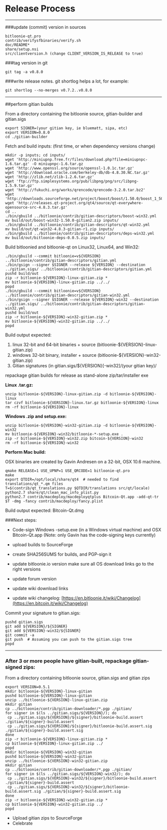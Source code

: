 Release Process
====================

* * *

###update (commit) version in sources


	bitloonie-qt.pro
	contrib/verifysfbinaries/verify.sh
	doc/README*
	share/setup.nsi
	src/clientversion.h (change CLIENT_VERSION_IS_RELEASE to true)

###tag version in git

	git tag -a v0.8.0

###write release notes. git shortlog helps a lot, for example:

	git shortlog --no-merges v0.7.2..v0.8.0

* * *

##perform gitian builds

 From a directory containing the bitloonie source, gitian-builder and gitian.sigs
  
	export SIGNER=(your gitian key, ie bluematt, sipa, etc)
	export VERSION=0.8.0
	cd ./gitian-builder

 Fetch and build inputs: (first time, or when dependency versions change)

	mkdir -p inputs; cd inputs/
	wget 'http://miniupnp.free.fr/files/download.php?file=miniupnpc-1.6.tar.gz' -O miniupnpc-1.6.tar.gz
	wget 'http://www.openssl.org/source/openssl-1.0.1c.tar.gz'
	wget 'http://download.oracle.com/berkeley-db/db-4.8.30.NC.tar.gz'
	wget 'http://zlib.net/zlib-1.2.6.tar.gz'
	wget 'ftp://ftp.simplesystems.org/pub/libpng/png/src/libpng-1.5.9.tar.gz'
	wget 'http://fukuchi.org/works/qrencode/qrencode-3.2.0.tar.bz2'
	wget 'http://downloads.sourceforge.net/project/boost/boost/1.50.0/boost_1_50_0.tar.bz2'
	wget 'http://releases.qt-project.org/qt4/source/qt-everywhere-opensource-src-4.8.3.tar.gz'
	cd ..
	./bin/gbuild ../bitloonie/contrib/gitian-descriptors/boost-win32.yml
	mv build/out/boost-win32-1.50.0-gitian2.zip inputs/
	./bin/gbuild ../bitloonie/contrib/gitian-descriptors/qt-win32.yml
	mv build/out/qt-win32-4.8.3-gitian-r1.zip inputs/
	./bin/gbuild ../bitloonie/contrib/gitian-descriptors/deps-win32.yml
	mv build/out/bitloonie-deps-0.0.5.zip inputs/

 Build bitloonied and bitloonie-qt on Linux32, Linux64, and Win32:
  
	./bin/gbuild --commit bitloonie=v${VERSION} ../bitloonie/contrib/gitian-descriptors/gitian.yml
	./bin/gsign --signer $SIGNER --release ${VERSION} --destination ../gitian.sigs/ ../bitloonie/contrib/gitian-descriptors/gitian.yml
	pushd build/out
	zip -r bitloonie-${VERSION}-linux-gitian.zip *
	mv bitloonie-${VERSION}-linux-gitian.zip ../../
	popd
	./bin/gbuild --commit bitloonie=v${VERSION} ../bitloonie/contrib/gitian-descriptors/gitian-win32.yml
	./bin/gsign --signer $SIGNER --release ${VERSION}-win32 --destination ../gitian.sigs/ ../bitloonie/contrib/gitian-descriptors/gitian-win32.yml
	pushd build/out
	zip -r bitloonie-${VERSION}-win32-gitian.zip *
	mv bitloonie-${VERSION}-win32-gitian.zip ../../
	popd

  Build output expected:

  1. linux 32-bit and 64-bit binaries + source (bitloonie-${VERSION}-linux-gitian.zip)
  2. windows 32-bit binary, installer + source (bitloonie-${VERSION}-win32-gitian.zip)
  3. Gitian signatures (in gitian.sigs/${VERSION}[-win32]/(your gitian key)/

repackage gitian builds for release as stand-alone zip/tar/installer exe

**Linux .tar.gz:**

	unzip bitloonie-${VERSION}-linux-gitian.zip -d bitloonie-${VERSION}-linux
	tar czvf bitloonie-${VERSION}-linux.tar.gz bitloonie-${VERSION}-linux
	rm -rf bitloonie-${VERSION}-linux

**Windows .zip and setup.exe:**

	unzip bitloonie-${VERSION}-win32-gitian.zip -d bitloonie-${VERSION}-win32
	mv bitloonie-${VERSION}-win32/bitloonie-*-setup.exe .
	zip -r bitloonie-${VERSION}-win32.zip bitcoin-${VERSION}-win32
	rm -rf bitloonie-${VERSION}-win32

**Perform Mac build:**

  OSX binaries are created by Gavin Andresen on a 32-bit, OSX 10.6 machine.

	qmake RELEASE=1 USE_UPNP=1 USE_QRCODE=1 bitloonie-qt.pro
	make
	export QTDIR=/opt/local/share/qt4  # needed to find translations/qt_*.qm files
	T=$(contrib/qt_translations.py $QTDIR/translations src/qt/locale)
	python2.7 share/qt/clean_mac_info_plist.py
	python2.7 contrib/macdeploy/macdeployqtplus Bitcoin-Qt.app -add-qt-tr $T -dmg -fancy contrib/macdeploy/fancy.plist

 Build output expected: Bitcoin-Qt.dmg

###Next steps:

* Code-sign Windows -setup.exe (in a Windows virtual machine) and
  OSX Bitcoin-Qt.app (Note: only Gavin has the code-signing keys currently)

* upload builds to SourceForge

* create SHA256SUMS for builds, and PGP-sign it

* update bitloonie.io version
  make sure all OS download links go to the right versions

* update forum version

* update wiki download links

* update wiki changelog: [https://en.bitloonie.it/wiki/Changelog](https://en.bitcoin.it/wiki/Changelog)

Commit your signature to gitian.sigs:

	pushd gitian.sigs
	git add ${VERSION}/${SIGNER}
	git add ${VERSION}-win32/${SIGNER}
	git commit -a
	git push  # Assuming you can push to the gitian.sigs tree
	popd

-------------------------------------------------------------------------

### After 3 or more people have gitian-built, repackage gitian-signed zips:

From a directory containing bitloonie source, gitian.sigs and gitian zips

	export VERSION=0.5.1
	mkdir bitloonie-${VERSION}-linux-gitian
	pushd bitloonie-${VERSION}-linux-gitian
	unzip ../bitloonie-${VERSION}-linux-gitian.zip
	mkdir gitian
	cp ../bitloonie/contrib/gitian-downloader/*.pgp ./gitian/
	for signer in $(ls ../gitian.sigs/${VERSION}/); do
	 cp ../gitian.sigs/${VERSION}/${signer}/bitloonie-build.assert ./gitian/${signer}-build.assert
	 cp ../gitian.sigs/${VERSION}/${signer}/bitloonie-build.assert.sig ./gitian/${signer}-build.assert.sig
	done
	zip -r bitloonie-${VERSION}-linux-gitian.zip *
	cp bitloonie-${VERSION}-linux-gitian.zip ../
	popd
	mkdir bitloonie-${VERSION}-win32-gitian
	pushd bitloonie-${VERSION}-win32-gitian
	unzip ../bitloonie-${VERSION}-win32-gitian.zip
	mkdir gitian
	cp ../bitloonie/contrib/gitian-downloader/*.pgp ./gitian/
	for signer in $(ls ../gitian.sigs/${VERSION}-win32/); do
	 cp ../gitian.sigs/${VERSION}-win32/${signer}/bitloonie-build.assert ./gitian/${signer}-build.assert
	 cp ../gitian.sigs/${VERSION}-win32/${signer}/bitloonie-build.assert.sig ./gitian/${signer}-build.assert.sig
	done
	zip -r bitloonie-${VERSION}-win32-gitian.zip *
	cp bitloonie-${VERSION}-win32-gitian.zip ../
	popd

- Upload gitian zips to SourceForge
- Celebrate 
